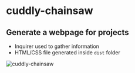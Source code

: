 # cuddly-chainsaw

## Generate a webpage for projects
- Inquirer used to gather information
- HTML/CSS file generated inside ```dist``` folder



![cuddly-chainsaw](https://user-images.githubusercontent.com/26530136/149893623-861a7643-4317-4d6d-944c-f10aec9e39db.PNG)
